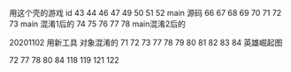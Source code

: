 用这个壳的游戏 id
43 44 46 47 49 50 51 52  main 源码
66 67 68 69 70 71 72 73  main 混淆1后的
74 75 76 77 78 main混淆2后的

20201102
用新工具 对象混淆的
71 72 73 77 78 79 80 81 82 83 84 英雄崛起图

72 77 78 80 84
118 119 121 122